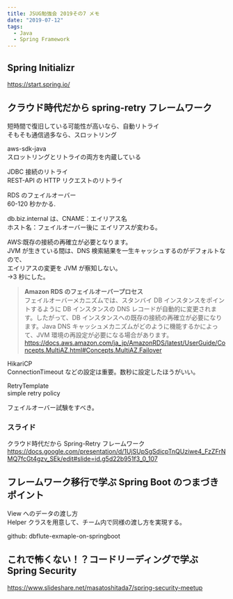 ```yaml
---
title: JSUG勉強会 2019その7 メモ
date: "2019-07-12"
tags:
  - Java
  - Spring Framework
---
```


## Spring Initializr

<https://start.spring.io/>

## クラウド時代だから spring-retry フレームワーク

短時間で復旧している可能性が高いなら、自動リトライ  
そもそも通信過多なら、スロットリング

aws-sdk-java  
スロットリングとリトライの両方を内蔵している

JDBC 接続のリトライ  
REST-API の HTTP リクエストのリトライ

RDS のフェイルオーバー  
60-120 秒かかる.

db.biz.internal は、CNAME：エイリアス名  
ホスト名：フェイルオーバー後に エイリアスが変わる。

AWS:既存の接続の再確立が必要となります。  
JVM が生きている間は、DNS 検索結果を一生キャッシュするのがデフォルトなので、  
エイリアスの変更を JVM が察知しない。  
→3 秒にした。

> **Amazon RDS のフェイルオーバープロセス**  
> フェイルオーバーメカニズムでは、スタンバイ DB インスタンスをポイントするように DB インスタンスの DNS レコードが自動的に変更されます。したがって、DB インスタンスへの既存の接続の再確立が必要になります。Java DNS キャッシュメカニズムがどのように機能するかによって、JVM 環境の再設定が必要になる場合があります。
> <https://docs.aws.amazon.com/ja_jp/AmazonRDS/latest/UserGuide/Concepts.MultiAZ.html#Concepts.MultiAZ.Failover>

HikariCP  
ConnectionTimeout などの設定は重要。数秒に設定したほうがいい。

RetryTemplate  
simple retry policy

フェイルオーバー試験をすべき。

### スライド

クラウド時代だから Spring-Retry フレームワーク
<https://docs.google.com/presentation/d/1UjSUpSgSdicpTnQUziwe4_FzZFrNMQ7fcGt4gzv_SEk/edit#slide=id.g5d22b951f3_0_107>

## フレームワーク移行で学ぶ Spring Boot のつまづきポイント

View へのデータの渡し方  
Helper クラスを用意して、チーム内で同様の渡し方を実現する。

github: dbflute-exmaple-on-springboot

## これで怖くない！？コードリーディングで学ぶ Spring Security

<https://www.slideshare.net/masatoshitada7/spring-security-meetup>
